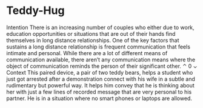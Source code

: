 # Teddy-Hug
Intention There is an increasing number of couples who either due to work, education opportunities or situations that are out of their hands find themselves in long distance relationships. One of the key factors that sustains a long distance relationship is frequent communication that feels intimate and personal. While there are a lot of different means of communication available, there aren’t any communication means where the object of communication reminds the person of their significant other.  ⌃ 0 ⌄ Context This paired device, a pair of two teddy bears, helps a student who just got arrested after a demonstration connect with his wife in a subtle and rudimentary but powerful way. It helps him convey that he is thinking about her with just a few lines of recorded message that are very personal to his partner. He is in a situation where no smart phones or laptops are allowed.
